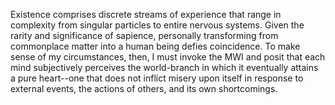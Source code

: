 Existence comprises discrete streams of experience that range in complexity from singular particles to entire nervous systems. Given the rarity and significance of sapience, personally transforming from commonplace matter into a human being defies coincidence. To make sense of my circumstances, then, I must invoke the MWI and posit that each mind subjectively perceives the world-branch in which it eventually attains a pure heart--one that does not inflict misery upon itself in response to external events, the actions of others, and its own shortcomings.
